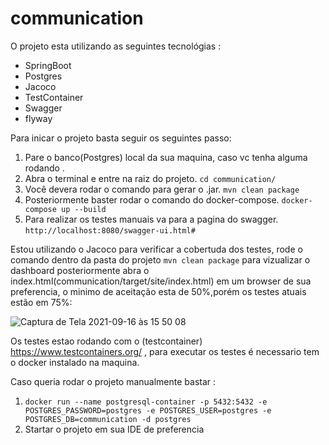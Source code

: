 # communication

O projeto esta utilizando as seguintes tecnológias :

* SpringBoot
* Postgres
* Jacoco 
* TestContainer
* Swagger
* flyway

Para inicar o projeto basta seguir os seguintes passo:

1. Pare o banco(Postgres) local da sua maquina, caso vc tenha alguma rodando .
2. Abra o terminal e entre na raiz do projeto. `cd communication/`
3. Você devera rodar o comando para gerar o .jar. `mvn clean package`
4. Posteriormente baster rodar o comando do docker-compose. `docker-compose up --build`
5. Para realizar os testes manuais va para a pagina do swagger. `http://localhost:8080/swagger-ui.html#`

Estou utilizando o Jacoco para verificar a cobertuda dos testes, rode o comando dentro da pasta do projeto `mvn clean package` para vizualizar o dashboard  posteriormente abra o index.html(communication/target/site/index.html) em um browser de sua preferencia, o minimo de aceitação esta de 50%,porém os testes atuais estão em 75%:

![Captura de Tela 2021-09-16 às 15 50 08](https://user-images.githubusercontent.com/6809575/133668590-4dc889fe-42de-4b5c-90ae-0ee2e92eaa63.png)


Os testes estao rodando com o (testcontainer) https://www.testcontainers.org/ ,  para executar os testes é necessario tem o docker instalado na maquina.


Caso queria rodar o projeto manualmente bastar : 

1. `docker run --name postgresql-container -p 5432:5432 -e POSTGRES_PASSWORD=postgres -e POSTGRES_USER=postgres -e POSTGRES_DB=communication -d postgres`
2. Startar  o projeto em sua IDE de preferencia
